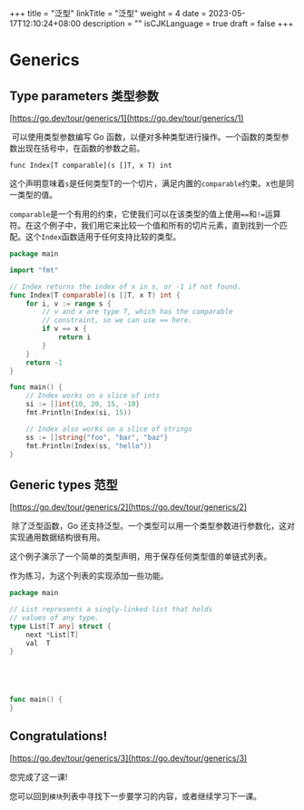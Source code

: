 +++
title = "泛型"
linkTitle = "泛型"
weight = 4
date = 2023-05-17T12:10:24+08:00
description = ""
isCJKLanguage = true
draft = false
+++
# Generics

##  Type parameters 类型参数

[https://go.dev/tour/generics/1](https://go.dev/tour/generics/1)

​	可以使用类型参数编写 Go 函数，以便对多种类型进行操作。一个函数的类型参数出现在括号中，在函数的参数之前。

```
func Index[T comparable](s []T, x T) int
```

​	这个声明意味着`s`是任何类型T的一个切片，满足内置的`comparable`约束。x也是同一类型的值。

​	`comparable`是一个有用的约束，它使我们可以在该类型的值上使用`==`和`!=`运算符。在这个例子中，我们用它来比较一个值和所有的切片元素，直到找到一个匹配。这个`Index`函数适用于任何支持比较的类型。


```go 
package main

import "fmt"

// Index returns the index of x in s, or -1 if not found.
func Index[T comparable](s []T, x T) int {
	for i, v := range s {
		// v and x are type T, which has the comparable
		// constraint, so we can use == here.
		if v == x {
			return i
		}
	}
	return -1
}

func main() {
	// Index works on a slice of ints
	si := []int{10, 20, 15, -10}
	fmt.Println(Index(si, 15))

	// Index also works on a slice of strings
	ss := []string{"foo", "bar", "baz"}
	fmt.Println(Index(ss, "hello"))
}

```


##  Generic types 范型

[https://go.dev/tour/generics/2](https://go.dev/tour/generics/2)

​	除了泛型函数，Go 还支持泛型。一个类型可以用一个类型参数进行参数化，这对实现通用数据结构很有用。

​	这个例子演示了一个简单的类型声明，用于保存任何类型值的单链式列表。

作为练习，为这个列表的实现添加一些功能。

```go title="main.go" 
package main

// List represents a singly-linked list that holds
// values of any type.
type List[T any] struct {
	next *List[T]
	val  T
}





func main() {
}

```

##  Congratulations!

[https://go.dev/tour/generics/3](https://go.dev/tour/generics/3)

您完成了这一课!

您可以回到`模块`列表中寻找下一步要学习的内容，或者继续学习下一课。
